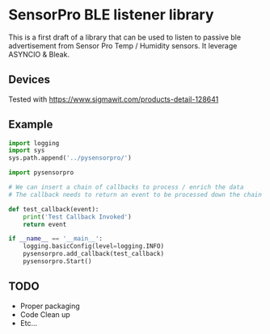 # SensorPro BLE listener library

This is a first draft of a library that can be used to listen to passive ble advertisement from Sensor Pro Temp / Humidity sensors.
It leverage ASYNCIO & Bleak.


## Devices
Tested with https://www.sigmawit.com/products-detail-128641

## Example

```python
import logging
import sys
sys.path.append('../pysensorpro/')

import pysensorpro

# We can insert a chain of callbacks to process / enrich the data
# The callback needs to return an event to be processed down the chain

def test_callback(event):
    print('Test Callback Invoked')
    return event

if __name__ == '__main__':
    logging.basicConfig(level=logging.INFO)
    pysensorpro.add_callback(test_callback)
    pysensorpro.Start()

```

## TODO
- Proper packaging
- Code Clean up
- Etc...